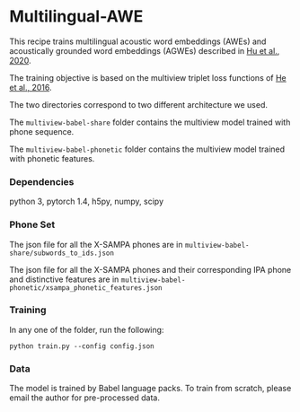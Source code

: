 # Multilingual-AWE

This recipe trains multilingual acoustic word embeddings (AWEs) and acoustically grounded word embeddings (AGWEs) described in [Hu et al., 2020](https://arxiv.org/pdf/2006.14007.pdf).

The training objective is based on the multiview triplet loss functions
of [He et al., 2016](https://arxiv.org/pdf/1611.04496.pdf).

The two directories correspond to two different architecture we used. 

The `multiview-babel-share` folder contains the multiview model trained with phone sequence. 

The `multiview-babel-phonetic` folder contains the multiview model trained with phonetic features.

### Dependencies
python 3, pytorch 1.4, h5py, numpy, scipy

### Phone Set
The json file for all the X-SAMPA phones are in `multiview-babel-share/subwords_to_ids.json`

The json file for all the X-SAMPA phones and their corresponding IPA phone and distinctive features are in `multiview-babel-phonetic/xsampa_phonetic_features.json`

### Training
In any one of the folder, run the following:
```
python train.py --config config.json
```

### Data
The model is trained by Babel language packs. To train from scratch, please email the author for pre-processed data.

